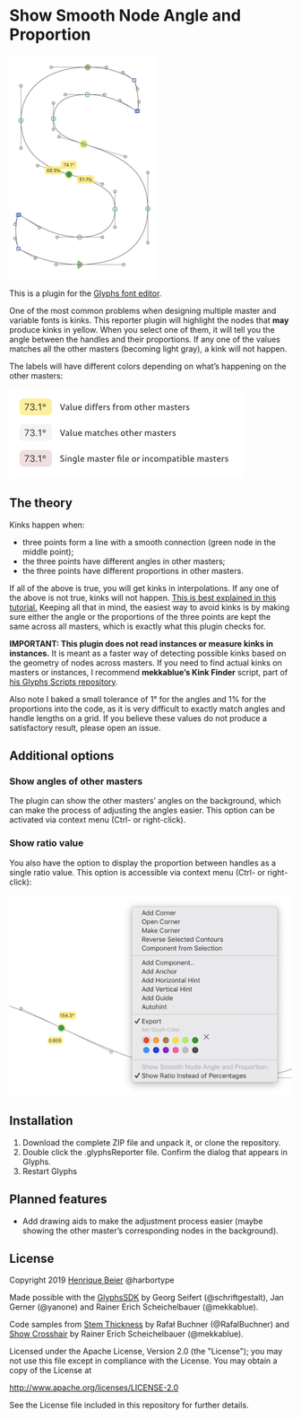 # Show Smooth Node Angle and Proportion

![](images/preview.png)

This is a plugin for the [Glyphs font editor](https://glyphsapp.com/).  

One of the most common problems when designing multiple master and variable fonts is kinks. This reporter plugin will highlight the nodes that **may** produce kinks in yellow. When you select one of them, it will tell you the angle between the handles and their proportions. If any one of the values matches all the other masters (becoming light gray), a kink will not happen.

The labels will have different colors depending on what’s happening on the other masters:

![](images/colors.png)

## The theory

Kinks happen when:

- three points form a line with a smooth connection (green node in the middle point);
- the three points have different angles in other masters;
- the three points have different proportions in other masters. 

If all of the above is true, you will get kinks in interpolations. If any one of the above is not true, kinks will not happen. [This is best explained in this tutorial.](https://glyphsapp.com/learn/multiple-masters-part-2-keeping-your-outlines-compatible#g-avoid-kinks) Keeping all that in mind, the easiest way to avoid kinks is by making sure either the angle or the proportions of the three points are kept the same across all masters, which is exactly what this plugin checks for.

**IMPORTANT: This plugin does not read instances or measure kinks in instances.** It is meant as a faster way of detecting possible kinks based on the geometry of nodes across masters. If you need to find actual kinks on masters or instances, I recommend **mekkablue’s Kink Finder** script, part of [his Glyphs Scripts repository](https://github.com/mekkablue/Glyphs-Scripts). 

Also note I baked a small tolerance of 1° for the angles and 1% for the proportions into the code, as it is very difficult to exactly match angles and handle lengths on a grid. If you believe these values do not produce a satisfactory result, please open an issue.

## Additional options

### Show angles of other masters

The plugin can show the other masters’ angles on the background, which can make the process of adjusting the angles easier. This option can be activated via context menu (Ctrl- or right-click).

### Show ratio value

You also have the option to display the proportion between handles as a single ratio value. This option is accessible via context menu (Ctrl- or right-click):

![](images/showRatio.png)

## Installation

1. Download the complete ZIP file and unpack it, or clone the repository.
2. Double click the .glyphsReporter file. Confirm the dialog that appears in Glyphs.
3. Restart Glyphs

## Planned features

- Add drawing aids to make the adjustment process easier (maybe showing the other master’s corresponding nodes in the background).

## License

Copyright 2019 [Henrique Beier](https://www.harbortype.com) @harbortype

Made possible with the [GlyphsSDK](https://github.com/schriftgestalt/GlyphsSDK) by Georg Seifert (@schriftgestalt), Jan Gerner (@yanone) and Rainer Erich Scheichelbauer (@mekkablue). 

Code samples from [Stem Thickness](https://github.com/RafalBuchner/StemThickness) by Rafał Buchner (@RafalBuchner) and [Show Crosshair](https://github.com/mekkablue/ShowCrosshair) by Rainer Erich Scheichelbauer (@mekkablue).

Licensed under the Apache License, Version 2.0 (the "License"); you may not use this file except in compliance with the License. You may obtain a copy of the License at

http://www.apache.org/licenses/LICENSE-2.0

See the License file included in this repository for further details.